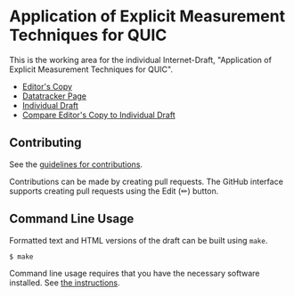 # Application of Explicit Measurement Techniques for QUIC

This is the working area for the individual Internet-Draft, "Application of Explicit Measurement Techniques for QUIC".

* [Editor's Copy](https://igorlord.github.io/draft-mdt-quic-explicit-measurements/#go.draft-mdt-quic-explicit-measurements.html)
* [Datatracker Page](https://datatracker.ietf.org/doc/draft-mdt-quic-explicit-measurements)
* [Individual Draft](https://datatracker.ietf.org/doc/html/draft-mdt-quic-explicit-measurements)
* [Compare Editor's Copy to Individual Draft](https://igorlord.github.io/draft-mdt-quic-explicit-measurements/#go.draft-mdt-quic-explicit-measurements.diff)


## Contributing

See the
[guidelines for contributions](https://github.com/igorlord/draft-mdt-quic-explicit-measurements/blob/main/CONTRIBUTING.md).

Contributions can be made by creating pull requests.
The GitHub interface supports creating pull requests using the Edit (✏) button.


## Command Line Usage

Formatted text and HTML versions of the draft can be built using `make`.

```sh
$ make
```

Command line usage requires that you have the necessary software installed.  See
[the instructions](https://github.com/martinthomson/i-d-template/blob/main/doc/SETUP.md).

